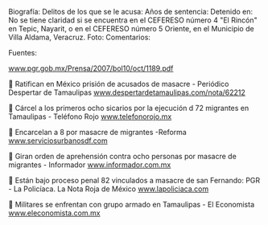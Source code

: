 Biografía: 
Delitos de los que se le acusa: 
Años de sentencia: 
Detenido en: No se tiene claridad si se encuentra en  el CEFERESO número 4 "El Rincón" en Tepic, Nayarit, o en el CEFERESO número 5 Oriente, en el Municipio de Villa Aldama, Veracruz.
Foto: 
Comentarios: 

Fuentes:

www.pgr.gob.mx/Prensa/2007/bol10/oct/1189.pdf

 Ratifican en México prisión de acusados de masacre - Periódico Despertar de Tamaulipas www.despertardetamaulipas.com/nota/62212

 Cárcel a los primeros ocho sicarios por la ejecución d 72 migrantes en Tamaulipas - Teléfono Rojo www.telefonorojo.mx

 Encarcelan a 8 por masacre de migrantes -Reforma www.serviciosurbanosdf.com

 Giran orden de aprehensión contra ocho personas por masacre de migrantes - Informador www.informador.com.mx

 Están bajo proceso penal 82 vinculados a masacre de san Fernando: PGR - La Policíaca. La Nota Roja de México www.lapoliciaca.com

 Militares se enfrentan con grupo armado en Tamaulipas - El Economista www.eleconomista.com.mx

